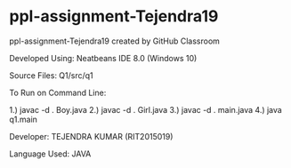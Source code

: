 # ppl-assignment-Tejendra19
ppl-assignment-Tejendra19 created by GitHub Classroom


Developed Using:
        Neatbeans IDE 8.0 (Windows 10)
       
Source Files:
        Q1/src/q1
        
To Run on Command Line:

1.)  javac -d . Boy.java
2.)  javac -d . Girl.java
3.)  javac -d . main.java
4.)  java q1.main



Developer:
        TEJENDRA KUMAR (RIT2015019)
        
Language Used:
        JAVA
